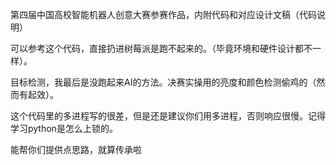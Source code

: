 第四届中国高校智能机器人创意大赛参赛作品，内附代码和对应设计文稿（代码说明）  

可以参考这个代码，直接扔进树莓派是跑不起来的。（毕竟环境和硬件设计都不一样）。

目标检测，我最后是没跑起来AI的方法。决赛实操用的亮度和颜色检测偷鸡的（然而有起效）。

这个代码里的多进程写的很差，但是还是建议你们用多进程，否则响应很慢。记得学习python是怎么上锁的。

能帮你们提供点思路，就算传承啦
